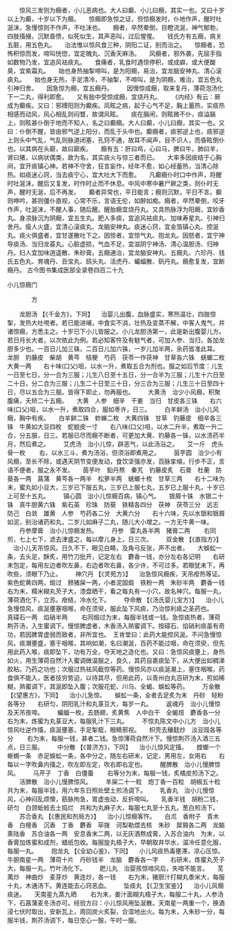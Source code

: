 <!-- { "loadSidebar": true } -->
　　惊风三发则为癎者，小儿恶病也。大人曰癫、小儿曰癎，其实一也。又曰十岁以上为癫，十岁以下为癎。　　惊癎即急惊之证，但惊癎发时，仆地作声，醒时吐涎沫，急慢惊则不作声，不吐沫也。　　癎者，卒然晕倒，目瞪流涎，神气郁勃，四肢搐搦，沉默昏愦，似死似生，其声恶叫，过后惺惺。　　钱氏方有五癎，病关五脏，用五色丸。　　治法惟以惊风食三种，阴阳二证，别而治之。　　惊癎者，恐怖积惊而发，啼叫恍惚，宜定魄丸、沉香天麻汤。　　风癎者，邪外袭，先屈手指如数物乃发，宜追风袪痰丸。　　食痛者，乳食时遇惊停积，或成癖，或大便酸臭，宜紫霜丸。　　始也身热抽掣啼叫，是为阳癎，易治，宜龙脑安神丸、清心滚痰丸。　　始也身无热，手足清冷，不抽掣，不啼叫，是为阴癎，难治，宜五色丸引神归舍。　　因急惊为癎，宜五癎丹。
　　因慢惊成癎，取来复丹，薄荷泡汤化下一二丸，得利即愈。　　又有胎中受惊成癎，宜烧丹丸。
　　《内经》有云：厥成为癫疾。又曰：邪搏阳则为癫疾。风眩之病，起于心气不足，胸上蓄热，实痰热相感而动风，风心相乱则闷瞀，故谓风眩。　　痰在膈闲，则眩微不仆，痰溢膈上，则眩甚仆倒于地而不知人，名之曰癫癎。大人曰癫，小儿曰癎，其实一也。又曰：仆倒不醒，皆由邪气逆上阳分，而乱于头中也。癫癎者，痰邪逆上也，痰邪逆上则头中气乱，气乱则脉道闭塞，孔窍不通，故耳不闻声，目不识人，而昏眩倒仆也。以其病在头巅，故曰巅疾。　　癎有五：肝曰鸡，心曰马，脾曰牛，肺曰羊，肾曰猪，以病状偶类，故为名，其实痰火与惊三者而已。　　大率多因痰结于心胸间，宜开痰镇心神。若神不守舍，狂言妄作，经年不愈，如心经蓄热，当清心除热。如痰迷心窍，当去痰宁心，宜大吐大下而愈。　　凡癫癎仆时口中作声，将醒时吐涎沫，醒后又复发，时作时止而不休息。中风中寒中暑尸厥之类，则仆时无声，醒时无涎，后不再发。　　癫者异常也，平日能言；癎则沉默，平日不言。癫则呻吟，甚则僵仆直视，心常不乐，言语无伦，如醉如痴。癎者，卒然晕倒，咬牙作声，吐涎沫，不醒人事，随后醒。醒胎癎宜烧丹丸。又具热脉浮为阳癎，宜妙香丸。身凉脉沉为阴癎，宜五生丸。肥人多痰，宜追风袪痰丸、加味寿星丸、引神归舍丹。瘦人火盛，宜清心滚痰丸、龙脑安神丸。痰迷心窍，宜金箔镇心丸、控涎丸。痰火俱盛者，宜甘遂散吐下之。因惊者，宜惊气丸、抱龙丸。因怒者，宜宁神导痰汤、当归龙荟丸。心脏虚损，气血不足，宜滋阴宁神汤、清心温胆汤、归神丹。妇人宜加味逍遥散、朱砂膏。五癎通治，宜龙脑安神丸、五癎丸、六珍丹、钱氏五色丸、育魂丹、丑宝丸、鸱头丸、活虎丹、蝙蝠散、矾丹丸。癎愈复发，宜断癎丹。
古今图书集成医部全录卷四百二十九

小儿惊癎门

　　　　方

　　龙胆汤 【《千金方》，下同】 　治婴儿出腹，血脉盛实，寒热温壮，四肢惊掣，发热大吐哯者。若已能进哺，中食实不消，壮热及变蒸不解，中客人鬼气，并诸惊癎，方悉主之。十岁已下小儿皆服之。小儿龙胆汤第一，此是新出腹婴儿方。若日月长大者，以次依此为例。若必知客忤及有鬾气者，可加人参、当归，各加龙胆多少也。一百日儿加三铢，二百日儿加六铢，一岁儿加半两，余药皆准此耳。　　龙胆　钓藤皮　柴胡　黄芩　桔梗　芍药　茯苓一作茯神　甘草各六铢　蜣螂二枚　大黄一两　　右十味(口父)咀，以水一升，煮取五合为剂也。服之如后节度：儿生一日至七日，分一合为三服；儿生八日至十五日，分一合半为三服；儿生十六日至二十日，分二合为三服；儿生二十日至三十日，分三合为三服；儿生三十日至四十日，尽以五合为三服。皆得下即止，勿再服也。
　　大黄汤　治少小风癎，积聚腹痛，夭矫二十五癎。　　大黄　人参　细辛　干姜　当归　甘皮各三铢　　右六味(口父)咀，以水一升，煮取四合，服如枣许，日三。
　　白羊鲜汤　治小儿风癎，胸中有疾。　　白羊鲜二铢　蚱蝉二枚　大黄四铢　甘草　钓藤皮　细辛各三铢　牛黄如大豆四枚　蛇蜕皮一寸　　右八味(口父)咀，以水二升半，煮取一升二合，分五服，日三。若服已尽而癎不断者，可更加大黄、钓藤各一铢，以水渍药半月，然后煮之。
　　艾虎汤　治小儿惊，辟恶气，以此汤浴之。　　艾一斤　虎头骨一枚
　　右，以水三斗，煮为汤浴，但须浴即煮用之。
　　茵芋圆　治少小有风癎，至长不除，或遇天阴节变便发动，食饮坚强亦发，百脉挛缩，行步不正，言语不便者，服之永不发。　　茵芋叶　鉛丹熬　秦艽　钓藤皮炙　石膏　杜蘅　防葵各一两　菖蒲　黄芩各一两半　松萝半两　蜣螂十枚　甘草三两　　右十二味为末，蜜丸如小豆大，三岁已下服五丸，三岁已上服七丸，五岁已上服十丸，十岁已上可至十五丸。
　　镇心圆　治小儿惊癎百病，镇心气。　　银屑十铢　水银二十铢　真牛胆黄六铢　紫石英　珍珠　防葵　铁精各四分　茯神　茯苓三分　远志　防己　白敛　雄黄　人参　芍药各二分　大黄六分　　右十六味，先以水银和银屑如泥，别治诸药和丸，二岁儿如麻子二丸，随儿大小增之。一方无牛黄一味。
　　丹参摩膏　治小儿惊癎发热。
　　丹参　雷丸各半两　猪膏二两
　　右同煎，七上七下，滤去津盛之，每以摩儿身上，日三次。
　　双金散 【《直指方》】 　治小儿天吊惊风。日久不下，眼见白睛，及角弓反张，声不出者。　　大蜈蚣一条，去头足，酥炙，用竹刀批开，记定左右　麝香一钱，亦分左右各记明　　右研末包定，每用左边者吹左鼻，右边者吹右鼻，各少许，不可过多。若眼犹未下，再吹些，须眼下乃止。
　　神穴丹 【《灵苑方》】 　治急惊风癎疾，天吊疳热等证。　　紫色蛇黄四两，煅过　豮猪屎一两，小者泥固煅　铁粉一两　朱砂半两　麝香一钱　　右为末，糯米糊丸芡子大，漆盘晒干，看之每丸有一小穴，故名神穴。每服一丸，薄荷酒化下，立苏。疳结，冷水化下。
　　夺命散 【《汤氏婴儿宝方》】 　治小儿急慢惊风，痰涎壅塞咽喉，命在须臾，服此坠下风痰，乃治惊利痰之圣药也。　　真礞石一两　焰硝半两
　　右同煅过为末，每服半钱或一钱。急惊痰热者，薄荷荆芥汤，入生蜜调下。慢惊脾虚者，木香汤入熟蜜调下。按礞石、焰硝利痰虽有奇功，若因脾胃虚弱而致者，非所宜也。　王肯堂曰：此药大能控风涎。不问急慢惊风，痰潮壅盛，塞于咽喉，其响如潮，名曰潮涎，百药不能过咽，命在须臾，但先用此药入喉，痰即坠下，功有万全，夺天地之造化也。又曰：急惊风痰壅上，身热如火，用生薄荷自然汁入蜜调微温服之，良久，其药自裹痰坠下，从大便出如稠涕胶粘，乃药之功也；次服过热袪风截惊等药。慢惊风亦以痰涎潮上，塞住咽喉，药食俱不能入，医者技穷势迫，以待其尽，但用此药，以青州白丸百研为末，煎如稀糊，熟蜜调下，其涎即坠入腹；次服花蛇、川乌、全蝎、蜈蚣等药。
　　万金散 【《望惠方》，下同】 　治小儿急惊。　　蜈蚣一条，全者去足炙为末　丹砂　轻粉各等分　　右研匀，阴阳乳汁和丸菉豆大，每岁一丸。
　　返魂丹　治小儿慢惊及天吊夜啼。
　　蝙蝠一枚，去肠翅，炙黄焦　人中白干　全蝎焙　麝香各一分　　右为末，炼蜜为丸菉豆大，每服乳汁下三丸。
　　不惊丸陈文中小儿方　治小儿惊风吐逆作搐，痰涎壅塞，手足掣瘲，眼睛邪视。　　枳壳去穰麸炒　淡豆豉各等分
　　右为末，每服一钱，甚者二钱。急惊薄荷自然汁下。慢惊荆芥汤入酒三五点，日三服。
　　中分散 【《普济方》，下同】 　治小儿惊风定搐。　　螳螂一个　蜥蜴一条　赤足蜈蚣一条，各中分之，随左右研末，记定，男用左，女用右　　右每以一字吹鼻内搐之，吹左即左定，吹右即右定也。
　　醒脾散　治小儿慢脾惊风。
　　马芹子　丁香　白僵蚕
　　右等分为末，每服一钱，炙橘皮煎汤下之。
　　活脾散　治小儿慢脾惊风。
　　羊屎二十一粒　炮丁香一百粒　胡椒五十粒　共为末，每服半钱，用六年东日照处壁土煎汤调下。
　　乳香丸　治小儿慢惊风，心神闷乱烦懊，筋脉拘急，胃虚虫动，反折啼叫。　　乳香半钱　胡粉二钱，研匀　白颈蚯蚓去土捣烂　共和为丸麻子大，每服七丸至十五丸，葱白煎汤下。
　　苏合香丸 【《惠民和剂局方》】 　治小儿惊癎客忤。　　白朮　香附子　青木香　白檀香　沉香　丁香　麝香　荜拨　诃梨勒煨去核　朱砂　犀屑各二两　龙脑　熏陆香　苏合油各一两　安息香末二两，以无灰酒熬成膏，入苏合油内　为末，以香膏加炼蜜和成剂，蜡纸包收。每服旋丸梧子大，早朝取井华水，温冷任意化服，每服一丸。
　　抱龙丸 【《全幼心鉴》，下同】 　小儿风痰热毒壅滞，凉心压惊。　　牛胆南星一两　薄荷十片　丹砂钱半　龙脑　麝香各一字　　右研末，炼蜜丸芡子大，每服一丸，竹叶汤化下。
　　肥儿丸　治婴孩惊喑风后，失喑不能言。　　芜荑炒　神曲炒　麦芽炒　黄连炒，各一钱　　右为末，猪胆汁打糊丸黍米大，每服十丸，木通汤下。黄连能去心窍恶血。
　　坠痰丸 【《卫生宝鉴》】 　治小儿风癎痰迷。　　天南星九蒸九晒
　　右为末，姜汁面糊丸梧子大，每服二十丸，人参汤下，石菖蒲麦冬汤亦可。经验方曰：小儿惊风用坠涎散。天南星一两重一个，换酒浸七伏时取出，安新瓦上，周回炭火炙裂，合湿地出火。每为末，入朱砂一分，每服半钱，荆芥汤调下，每日空心一服，午时一服。
